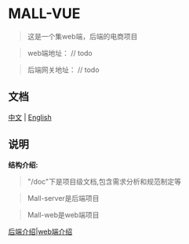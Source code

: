 # MALL-VUE

> 这是一个集web端，后端的电商项目

> web端地址： // todo

> 后端网关地址： // todo

## 文档
[中文](README-ZH.md) | [English](README.md)

## 说明
**结构介绍:**
> "/doc"下是项目级文档,包含需求分析和规范制定等

> Mall-server是后端项目 

> Mall-web是web端项目 



[后端介绍](Mall-server/README.md)|[web端介绍](Mall-web/README.md)


